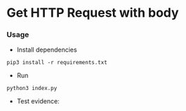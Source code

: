 # Get HTTP Request with body

### Usage

* Install dependencies
```shell
pip3 install -r requirements.txt
```

* Run
```shell
python3 index.py
```

* Test evidence:
